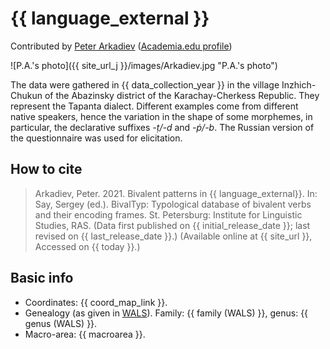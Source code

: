 # {{ language_external }}
Contributed by [Peter Arkadiev](https://inslav.ru/people/arkadev-petr-mihaylovich-peter-arkadiev) ([Academia.edu profile](https://inslav.academia.edu/PeterArkadiev))

![P.A.'s photo]({{ site_url_j }}/images/Arkadiev.jpg "P.A.'s photo")

The data were gathered in {{ data_collection_year }} in the village Inzhich-Chukun of the Abazinsky district of the Karachay-Cherkess Republic. They represent the Tapanta dialect. Different examples come from different native speakers, hence the variation in the shape of some morphemes, in particular, the declarative suffixes <span class="predicate-translation">*-ṭ/-d*</span> and <span class="predicate-translation">*-ṗ/-b*</span>. The Russian version of the questionnaire was used for elicitation.

## How to cite
> Arkadiev, Peter. 2021. Bivalent patterns in {{ language_external}}. 
> In: Say, Sergey (ed.). BivalTyp: Typological database of bivalent verbs and their encoding frames. 
> St. Petersburg: Institute for Linguistic Studies, RAS. 
> (Data first published on {{ initial_release_date }}; 
> last revised on {{ last_release_date }}.) (Available online at {{ site_url }}, 
> Accessed on {{ today }}.)

## Basic info
- Coordinates: {{ coord_map_link }}.
- Genealogy (as given in [WALS](https://wals.info/)). Family: {{ family (WALS) }}, genus: {{ genus (WALS) }}.
- Macro-area: {{ macroarea }}.

